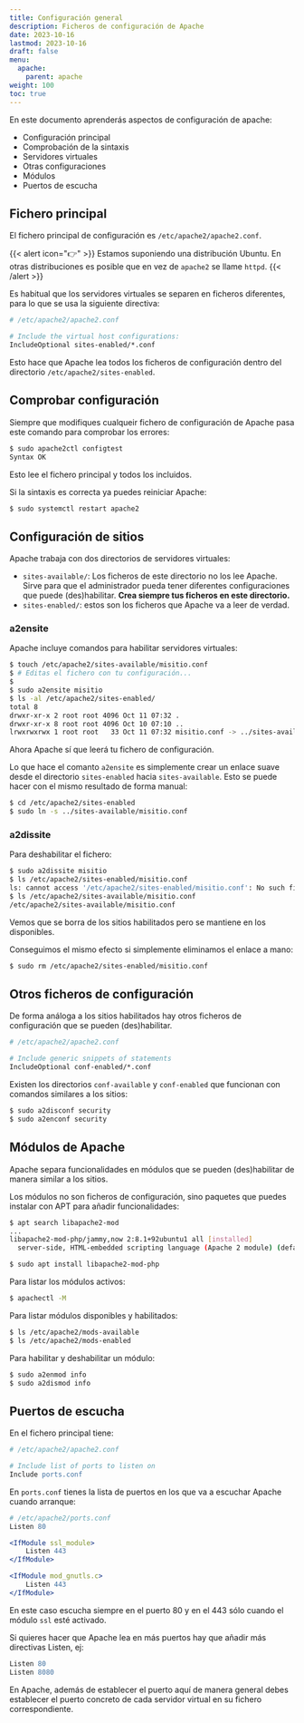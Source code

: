 ```yaml
---
title: Configuración general
description: Ficheros de configuración de Apache
date: 2023-10-16
lastmod: 2023-10-16
draft: false
menu:
  apache:
    parent: apache
weight: 100
toc: true
---
```


En este documento aprenderás aspectos de configuración de apache:
- Configuración principal
- Comprobación de la sintaxis
- Servidores virtuales
- Otras configuraciones
- Módulos
- Puertos de escucha


## Fichero principal

El fichero principal de configuración es `/etc/apache2/apache2.conf`.

{{< alert icon="👉" >}}
Estamos suponiendo una distribución Ubuntu. En otras distribuciones es posible que en vez de `apache2` se llame `httpd`.
{{< /alert >}}

Es habitual que los servidores virtuales se separen en ficheros diferentes, para lo que se usa la siguiente directiva:
```apache
# /etc/apache2/apache2.conf

# Include the virtual host configurations:
IncludeOptional sites-enabled/*.conf
```

Esto hace que Apache lea todos los ficheros de configuración dentro del directorio `/etc/apache2/sites-enabled`.

## Comprobar configuración
Siempre que modifiques cualqueir fichero de configuración de Apache pasa este comando para comprobar los errores:
```bash
$ sudo apache2ctl configtest
Syntax OK
```
Esto lee el fichero principal y todos los incluidos.

Si la sintaxis es correcta ya puedes reiniciar Apache:

```bash
$ sudo systemctl restart apache2
```




## Configuración de sitios

Apache trabaja con dos directorios de servidores virtuales:
- `sites-available/`: Los ficheros de este directorio no los lee Apache. Sirve para que el administrador pueda tener diferentes configuraciones que puede (des)habilitar. **Crea siempre tus ficheros en este directorio.**
- `sites-enabled/`: estos son los ficheros que Apache va a leer de verdad.

### a2ensite
Apache incluye comandos para habilitar servidores virtuales:
```bash
$ touch /etc/apache2/sites-available/misitio.conf
$ # Editas el fichero con tu configuración...
$
$ sudo a2ensite misitio
$ ls -al /etc/apache2/sites-enabled/
total 8
drwxr-xr-x 2 root root 4096 Oct 11 07:32 .
drwxr-xr-x 8 root root 4096 Oct 10 07:10 ..
lrwxrwxrwx 1 root root   33 Oct 11 07:32 misitio.conf -> ../sites-available/misitio.conf
```
Ahora Apache sí que leerá tu fichero de configuración.

Lo que hace el comanto `a2ensite` es simplemente crear un enlace suave desde el directorio `sites-enabled` hacia `sites-available`. Esto se puede hacer con el mismo resultado de forma manual:
```bash
$ cd /etc/apache2/sites-enabled
$ sudo ln -s ../sites-available/misitio.conf
```

### a2dissite
Para deshabilitar el fichero:
```bash
$ sudo a2dissite misitio
$ ls /etc/apache2/sites-enabled/misitio.conf
ls: cannot access '/etc/apache2/sites-enabled/misitio.conf': No such file or directory
$ ls /etc/apache2/sites-available/misitio.conf
/etc/apache2/sites-available/misitio.conf
```
Vemos que se borra de los sitios habilitados pero se mantiene en los disponibles.

Conseguimos el mismo efecto si simplemente eliminamos el enlace a mano:
```bash
$ sudo rm /etc/apache2/sites-enabled/misitio.conf
```



## Otros ficheros de configuración

De forma análoga a los sitios habilitados hay otros ficheros de configuración que se pueden (des)habilitar.

```apache
# /etc/apache2/apache2.conf

# Include generic snippets of statements
IncludeOptional conf-enabled/*.conf
```

Existen los directorios `conf-available` y `conf-enabled` que funcionan con comandos similares a los sitios:
```bash
$ sudo a2disconf security
$ sudo a2enconf security
```


## Módulos de Apache

Apache separa funcionalidades en módulos que se pueden (des)habilitar de manera similar a los sitios.

Los módulos no son ficheros de configuración, sino paquetes que puedes instalar con APT para añadir funcionalidades:
```bash
$ apt search libapache2-mod
...
libapache2-mod-php/jammy,now 2:8.1+92ubuntu1 all [installed]
  server-side, HTML-embedded scripting language (Apache 2 module) (default)

$ sudo apt install libapache2-mod-php
```

Para listar los módulos activos:
```bash
$ apachectl -M
```

Para listar módulos disponibles y habilitados:
```bash
$ ls /etc/apache2/mods-available
$ ls /etc/apache2/mods-enabled
```

Para habilitar y deshabilitar un módulo:
```bash
$ sudo a2enmod info
$ sudo a2dismod info
```


## Puertos de escucha

En el fichero principal tiene:
```apache
# /etc/apache2/apache2.conf

# Include list of ports to listen on
Include ports.conf
```

En `ports.conf` tienes la lista de puertos en los que va a escuchar Apache cuando arranque:
```apache
# /etc/apache2/ports.conf
Listen 80

<IfModule ssl_module>
	Listen 443
</IfModule>

<IfModule mod_gnutls.c>
	Listen 443
</IfModule>
```

En este caso escucha siempre en el puerto 80 y en el 443 sólo cuando el módulo `ssl` esté activado.

Si quieres hacer que Apache lea en más puertos hay que añadir más directivas Listen, ej:
```apache
Listen 80
Listen 8080
```

En Apache, además de establecer el puerto aquí de manera general debes establecer el puerto concreto de cada servidor virtual en su fichero correspondiente.
